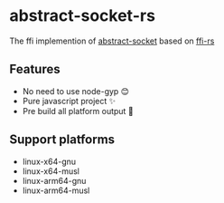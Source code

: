 # abstract-socket-rs

The ffi implemention of [abstract-socket](https://github.com/saghul/node-abstractsocket) based on [ffi-rs](https://github.com/zhangyuang/node-ffi-rs)

## Features

- No need to use node-gyp 😊
- Pure javascript project ✨
- Pre build all platform output 🤯

## Support platforms

- linux-x64-gnu
- linux-x64-musl
- linux-arm64-gnu
- linux-arm64-musl
